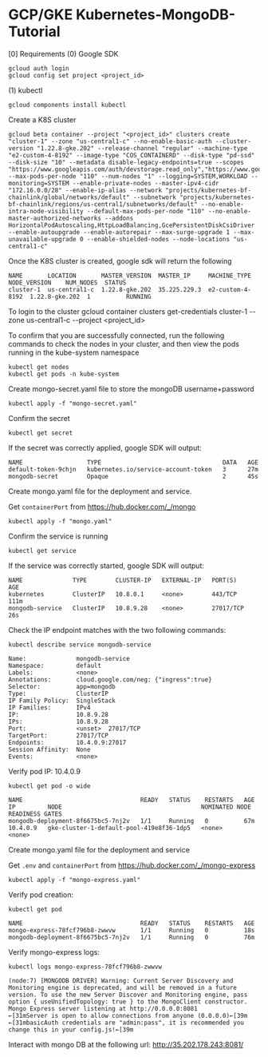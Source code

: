 # GCP/GKE Kubernetes-MongoDB-Tutorial

[0] Requirements
(0) Google SDK
```
gcloud auth login
gcloud config set project <project_id>
```

(1) kubectl
```
gcloud components install kubectl
```

Create a K8S cluster 
```
gcloud beta container --project "<project_id>" clusters create "cluster-1" --zone "us-central1-c" --no-enable-basic-auth --cluster-version "1.22.8-gke.202" --release-channel "regular" --machine-type "e2-custom-4-8192" --image-type "COS_CONTAINERD" --disk-type "pd-ssd" --disk-size "10" --metadata disable-legacy-endpoints=true --scopes "https://www.googleapis.com/auth/devstorage.read_only","https://www.googleapis.com/auth/logging.write","https://www.googleapis.com/auth/monitoring","https://www.googleapis.com/auth/servicecontrol","https://www.googleapis.com/auth/service.management.readonly","https://www.googleapis.com/auth/trace.append" --max-pods-per-node "110" --num-nodes "1" --logging=SYSTEM,WORKLOAD --monitoring=SYSTEM --enable-private-nodes --master-ipv4-cidr "172.16.0.0/28" --enable-ip-alias --network "projects/kubernetes-bf-chainlink/global/networks/default" --subnetwork "projects/kubernetes-bf-chainlink/regions/us-central1/subnetworks/default" --no-enable-intra-node-visibility --default-max-pods-per-node "110" --no-enable-master-authorized-networks --addons HorizontalPodAutoscaling,HttpLoadBalancing,GcePersistentDiskCsiDriver --enable-autoupgrade --enable-autorepair --max-surge-upgrade 1 --max-unavailable-upgrade 0 --enable-shielded-nodes --node-locations "us-central1-c"
```
Once the K8S cluster is created, google sdk will return the following
```
NAME       LOCATION       MASTER_VERSION  MASTER_IP     MACHINE_TYPE      NODE_VERSION    NUM_NODES  STATUS
cluster-1  us-central1-c  1.22.8-gke.202  35.225.229.3  e2-custom-4-8192  1.22.8-gke.202  1          RUNNING
```

To login to the cluster
gcloud container clusters get-credentials cluster-1 --zone us-central1-c --project <project_id>

To confirm that you are successfully connected, run the following commands to check the nodes in your cluster, and then view the pods running in the kube-system namespace
```
kubectl get nodes
kubectl get pods -n kube-system
```

Create mongo-secret.yaml file to store the mongoDB username+password

```
kubectl apply -f "mongo-secret.yaml"
```
Confirm the secret
```
kubectl get secret
```
If the secret was correctly applied, google SDK will output:
```
NAME                  TYPE                                  DATA   AGE
default-token-9chjn   kubernetes.io/service-account-token   3      27m
mongodb-secret        Opaque                                2      45s
```

Create mongo.yaml file for the deployment and service.

Get `containerPort` from https://hub.docker.com/_/mongo

```
kubectl apply -f "mongo.yaml"
```
Confirm the service is running
```
kubectl get service
```
If the service was correctly started, google SDK will output:
```
NAME              TYPE        CLUSTER-IP   EXTERNAL-IP   PORT(S)     AGE
kubernetes        ClusterIP   10.8.0.1     <none>        443/TCP     111m
mongodb-service   ClusterIP   10.8.9.28    <none>        27017/TCP   26s
```

Check the IP endpoint matches with the two following commands:
```
kubectl describe service mongodb-service
```
```
Name:              mongodb-service
Namespace:         default
Labels:            <none>
Annotations:       cloud.google.com/neg: {"ingress":true}
Selector:          app=mongodb
Type:              ClusterIP
IP Family Policy:  SingleStack
IP Families:       IPv4
IP:                10.8.9.28
IPs:               10.8.9.28
Port:              <unset>  27017/TCP
TargetPort:        27017/TCP
Endpoints:         10.4.0.9:27017
Session Affinity:  None
Events:            <none>
```

Verify pod IP: 10.4.0.9
```
kubectl get pod -o wide
```
```
NAME                                 READY   STATUS    RESTARTS   AGE   IP         NODE                                       NOMINATED NODE   READINESS GATES
mongodb-deployment-8f6675bc5-7nj2v   1/1     Running   0          67m   10.4.0.9   gke-cluster-1-default-pool-419e8f36-1dp5   <none>           <none>
```

Create mongo.yaml file for the deployment and service

Get `.env` and `containerPort` from https://hub.docker.com/_/mongo-express

```
kubectl apply -f "mongo-express.yaml"
```
Verify pod creation:
```
kubectl get pod
```
```
NAME                                 READY   STATUS    RESTARTS   AGE
mongo-express-78fcf796b8-zwwvw       1/1     Running   0          18s
mongodb-deployment-8f6675bc5-7nj2v   1/1     Running   0          76m
```
Verify mongo-express logs:
```
kubectl logs mongo-express-78fcf796b8-zwwvw
```
```
(node:7) [MONGODB DRIVER] Warning: Current Server Discovery and Monitoring engine is deprecated, and will be removed in a future version. To use the new Server Discover and Monitoring engine, pass option { useUnifiedTopology: true } to the MongoClient constructor.
Mongo Express server listening at http://0.0.0.0:8081
←[31mServer is open to allow connections from anyone (0.0.0.0)←[39m
←[31mbasicAuth credentials are "admin:pass", it is recommended you change this in your config.js!←[39m
```
Interact with mongo DB at the following url: http://35.202.178.243:8081/
